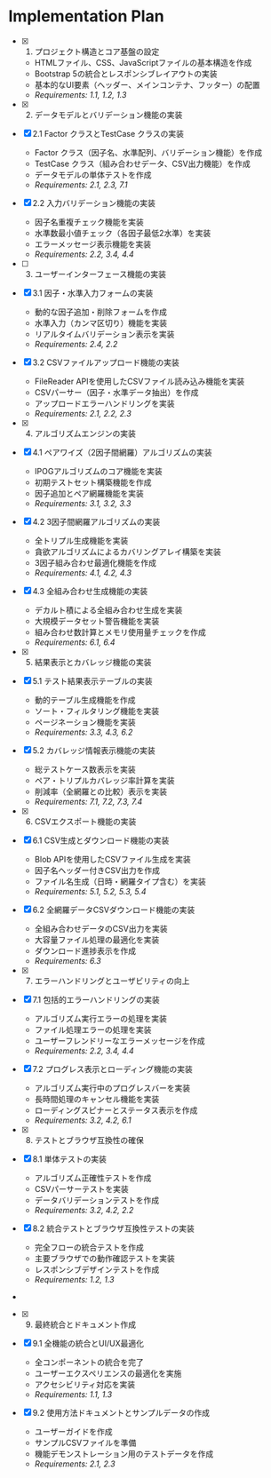 # Implementation Plan

- [x] 1. プロジェクト構造とコア基盤の設定




  - HTMLファイル、CSS、JavaScriptファイルの基本構造を作成
  - Bootstrap 5の統合とレスポンシブレイアウトの実装
  - 基本的なUI要素（ヘッダー、メインコンテナ、フッター）の配置
  - _Requirements: 1.1, 1.2, 1.3_

- [x] 2. データモデルとバリデーション機能の実装












- [x] 2.1 Factor クラスとTestCase クラスの実装



  - Factor クラス（因子名、水準配列、バリデーション機能）を作成
  - TestCase クラス（組み合わせデータ、CSV出力機能）を作成
  - データモデルの単体テストを作成
  - _Requirements: 2.1, 2.3, 7.1_

- [x] 2.2 入力バリデーション機能の実装


  - 因子名重複チェック機能を実装
  - 水準数最小値チェック（各因子最低2水準）を実装
  - エラーメッセージ表示機能を実装
  - _Requirements: 2.2, 3.4, 4.4_

- [ ] 3. ユーザーインターフェース機能の実装




- [x] 3.1 因子・水準入力フォームの実装




  - 動的な因子追加・削除フォームを作成
  - 水準入力（カンマ区切り）機能を実装
  - リアルタイムバリデーション表示を実装
  - _Requirements: 2.4, 2.2_

- [x] 3.2 CSVファイルアップロード機能の実装





  - FileReader APIを使用したCSVファイル読み込み機能を実装
  - CSVパーサー（因子・水準データ抽出）を作成
  - アップロードエラーハンドリングを実装
  - _Requirements: 2.1, 2.2, 2.3_

- [x] 4. アルゴリズムエンジンの実装






- [x] 4.1 ペアワイズ（2因子間網羅）アルゴリズムの実装

  - IPOGアルゴリズムのコア機能を実装
  - 初期テストセット構築機能を作成
  - 因子追加とペア網羅機能を実装
  - _Requirements: 3.1, 3.2, 3.3_

- [x] 4.2 3因子間網羅アルゴリズムの実装


  - 全トリプル生成機能を実装
  - 貪欲アルゴリズムによるカバリングアレイ構築を実装
  - 3因子組み合わせ最適化機能を作成
  - _Requirements: 4.1, 4.2, 4.3_

- [x] 4.3 全組み合わせ生成機能の実装


  - デカルト積による全組み合わせ生成を実装
  - 大規模データセット警告機能を実装
  - 組み合わせ数計算とメモリ使用量チェックを作成
  - _Requirements: 6.1, 6.4_

- [x] 5. 結果表示とカバレッジ機能の実装





- [x] 5.1 テスト結果表示テーブルの実装


  - 動的テーブル生成機能を作成
  - ソート・フィルタリング機能を実装
  - ページネーション機能を実装
  - _Requirements: 3.3, 4.3, 6.2_

- [x] 5.2 カバレッジ情報表示機能の実装


  - 総テストケース数表示を実装
  - ペア・トリプルカバレッジ率計算を実装
  - 削減率（全網羅との比較）表示を実装
  - _Requirements: 7.1, 7.2, 7.3, 7.4_

- [x] 6. CSVエクスポート機能の実装




- [x] 6.1 CSV生成とダウンロード機能の実装


  - Blob APIを使用したCSVファイル生成を実装
  - 因子名ヘッダー付きCSV出力を作成
  - ファイル名生成（日時・網羅タイプ含む）を実装
  - _Requirements: 5.1, 5.2, 5.3, 5.4_

- [x] 6.2 全網羅データCSVダウンロード機能の実装


  - 全組み合わせデータのCSV出力を実装
  - 大容量ファイル処理の最適化を実装
  - ダウンロード進捗表示を作成
  - _Requirements: 6.3_

- [x] 7. エラーハンドリングとユーザビリティの向上




- [x] 7.1 包括的エラーハンドリングの実装


  - アルゴリズム実行エラーの処理を実装
  - ファイル処理エラーの処理を実装
  - ユーザーフレンドリーなエラーメッセージを作成
  - _Requirements: 2.2, 3.4, 4.4_

- [x] 7.2 プログレス表示とローディング機能の実装


  - アルゴリズム実行中のプログレスバーを実装
  - 長時間処理のキャンセル機能を実装
  - ローディングスピナーとステータス表示を作成
  - _Requirements: 3.2, 4.2, 6.1_

- [x] 8. テストとブラウザ互換性の確保





- [x] 8.1 単体テストの実装


  - アルゴリズム正確性テストを作成
  - CSVパーサーテストを実装
  - データバリデーションテストを作成
  - _Requirements: 3.2, 4.2, 2.2_

- [x] 8.2 統合テストとブラウザ互換性テストの実装

  - 完全フローの統合テストを作成
  - 主要ブラウザでの動作確認テストを実装
  - レスポンシブデザインテストを作成
  - _Requirements: 1.2, 1.3_
-

- [x] 9. 最終統合とドキュメント作成




- [x] 9.1 全機能の統合とUI/UX最適化


  - 全コンポーネントの統合を完了
  - ユーザーエクスペリエンスの最適化を実施
  - アクセシビリティ対応を実装
  - _Requirements: 1.1, 1.3_

- [x] 9.2 使用方法ドキュメントとサンプルデータの作成


  - ユーザーガイドを作成
  - サンプルCSVファイルを準備
  - 機能デモンストレーション用のテストデータを作成
  - _Requirements: 2.1, 2.3_